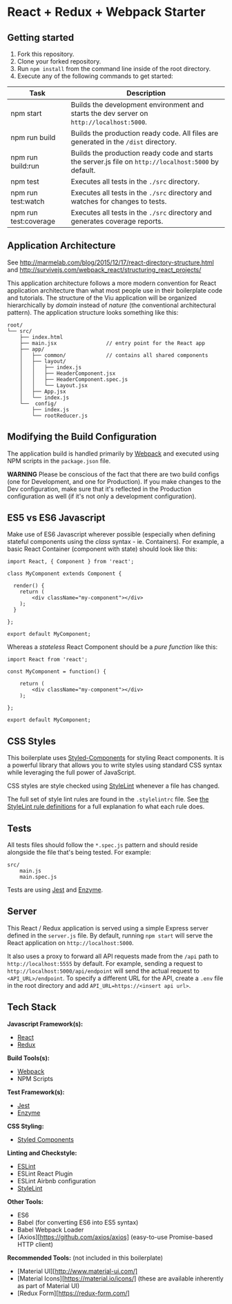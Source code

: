 # React + Redux + Webpack Starter

## Getting started

1. Fork this repository.
2. Clone your forked repository.
3. Run ```npm install``` from the command line inside of the root directory.
4. Execute any of the following commands to get started:

| Task                  | Description
| -------------         | -------------
| npm start             | Builds the development environment and starts the dev server on `http://localhost:5000`.
| npm run build         | Builds the production ready code. All files are generated in the `/dist` directory.
| npm run build:run     | Builds the production ready code and starts the server.js file on `http://localhost:5000` by default.
| npm test              | Executes all tests in the `./src` directory.
| npm run test:watch    | Executes all tests in the `./src` directory and watches for changes to tests.
| npm run test:coverage | Executes all tests in the `./src` directory and generates coverage reports.


## Application Architecture

See http://marmelab.com/blog/2015/12/17/react-directory-structure.html
and http://survivejs.com/webpack_react/structuring_react_projects/

This application architecture follows a more modern convention for React application architecture than what most people use in their boilerplate code and tutorials. The structure of the Viu application will be organized hierarchically by _domain_ instead of _nature_ (the conventional architectural pattern).
The application structure looks something like this:

```
root/
└── src/
    ├── index.html
    ├── main.jsx                // entry point for the React app
    ├── app/
    │   ├── common/             // contains all shared components
    │   ├── layout/
    │   │   ├── index.js
    │   │   ├── HeaderComponent.jsx
    │   │   ├── HeaderComponent.spec.js
    │   │   └── Layout.jsx
    │   ├── App.jsx
    │   └── index.js
    └──  config/
        ├── index.js
        └── rootReducer.js
```

## Modifying the Build Configuration

The application build is handled primarily by [Webpack][Webpack] and executed using NPM scripts in the ```package.json``` file.

**WARNING** Please be conscious of the fact that there are two build configs (one for Development, and one for Production). If you make changes to the Dev configuration, make sure that it's reflected in the Production configuration as well (if it's not only a development configuration).


## ES5 vs ES6 Javascript

Make use of ES6 Javascript wherever possible (especially when defining stateful components using the _class_ syntax - ie. Containers). For example, a basic React Container (component with state) should look like this:

```
import React, { Component } from 'react';

class MyComponent extends Component {

  render() {
    return (
        <div className="my-component"></div>
    );
  }

};

export default MyComponent;
```

Whereas a _stateless_ React Component should be a _pure function_ like this:

```
import React from 'react';

const MyComponent = function() {

    return (
        <div className="my-component"></div>
    );

};

export default MyComponent;
```

## CSS Styles

This boilerplate uses [Styled-Components][Styled-Components] for styling React components. It is a powerful library that allows you to write styles using standard CSS syntax while leveraging the full power of JavaScript.

CSS styles are style checked using [StyleLint][StyleLint] whenever a file has changed.

The full set of style lint rules are found in the ```.stylelintrc``` file. See [the StyleLint rule definitions][StyleLintDefs] for a full explanation fo what each rule does.


## Tests

All tests files should follow the ```*.spec.js``` pattern and should reside alongside the file that's being tested. For example:

```
src/
    main.js
    main.spec.js
```

Tests are using [Jest][Jest] and [Enzyme][Enzyme].


## Server

This React / Redux application is served using a simple Express server defined in the `server.js` file. By default, running `npm start` will serve the React application on `http://localhost:5000`.

It also uses a proxy to forward all API requests made from the `/api` path to `http://localhost:5555` by default. For example, sending a request to `http://localhost:5000/api/endpoint` will send the actual request to `<API_URL>/endpoint`. To specify a different URL for the API, create a `.env` file in the root directory and add `API_URL=https://<insert api url>`.


## Tech Stack

**Javascript Framework(s):**
- [React][React]
- [Redux][Redux]

**Build Tools(s):**
- [Webpack][Webpack]
- NPM Scripts

**Test Framework(s):**
- [Jest][Jest]
- [Enzyme][Enzyme]

**CSS Styling:**
- [Styled Components][Styled-Components]

**Linting and Checkstyle:**
- [ESLint][ESLint]
- ESLint React Plugin
- ESLint Airbnb configuration
- [StyleLint][StyleLint]

**Other Tools:**
- ES6
- Babel (for converting ES6 into ES5 syntax)
- Babel Webpack Loader
- [Axios][https://github.com/axios/axios] (easy-to-use Promise-based HTTP client)

**Recommended Tools:** (not included in this boilerplate)
- [Material UI][http://www.material-ui.com/]
- [Material Icons][https://material.io/icons/] (these are available inherently as part of Material UI)
- [Redux Form][https://redux-form.com/]



[React]: https://reactjs.org/
[Redux]: http://redux.js.org/
[Styled-Components]: https://www.styled-components.com/
[ESLint]: https://eslint.org/
[StyleLint]: https://github.com/stylelint/stylelint
[StyleLintDefs]: https://github.com/stylelint/stylelint/blob/master/docs/user-guide/rules.md
[Webpack]: https://webpack.github.io/
[Jest]: http://facebook.github.io/jest/
[Enzyme]: http://airbnb.io/enzyme/
